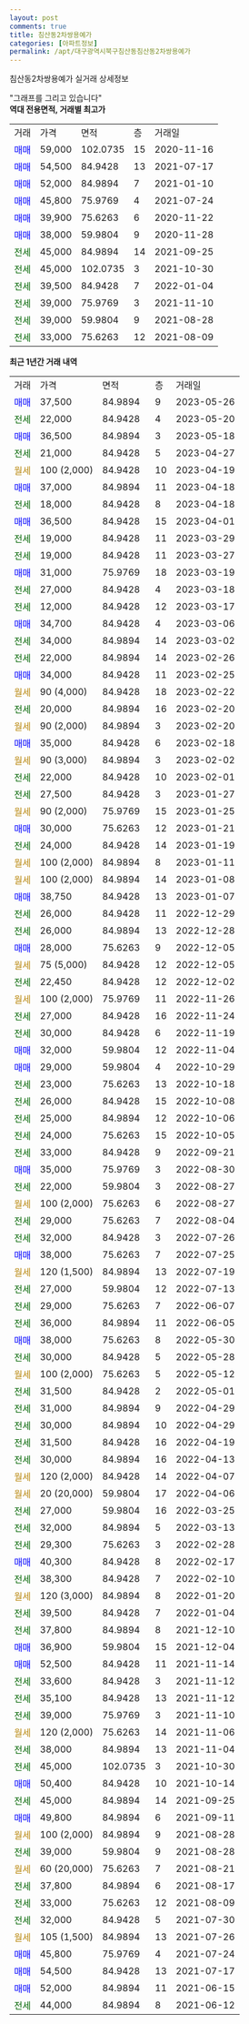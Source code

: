 ```yaml
---
layout: post
comments: true
title: 침산동2차쌍용예가
categories: [아파트정보]
permalink: /apt/대구광역시북구침산동침산동2차쌍용예가
---
```


침산동2차쌍용예가 실거래 상세정보

<script type="text/javascript">
  google.charts.load('current', {'packages':['line', 'corechart']});
  google.charts.setOnLoadCallback(drawChart);

  function drawChart() {
    var data = new google.visualization.DataTable();
    data.addColumn('date', '거래일');
    data.addColumn('number', "매매");
    data.addColumn('number', "전세");
    data.addColumn('number', "전매");

    data.addRows([[new Date(Date.parse("2023-05-26")), 37500, null, null], [new Date(Date.parse("2023-05-20")), null, 22000, null], [new Date(Date.parse("2023-05-18")), 36500, null, null], [new Date(Date.parse("2023-04-27")), null, 21000, null], [new Date(Date.parse("2023-04-19")), null, null, null], [new Date(Date.parse("2023-04-18")), 37000, null, null], [new Date(Date.parse("2023-04-18")), null, 18000, null], [new Date(Date.parse("2023-04-01")), 36500, null, null], [new Date(Date.parse("2023-03-29")), null, 19000, null], [new Date(Date.parse("2023-03-27")), null, 19000, null], [new Date(Date.parse("2023-03-19")), 31000, null, null], [new Date(Date.parse("2023-03-18")), null, 27000, null], [new Date(Date.parse("2023-03-17")), null, 12000, null], [new Date(Date.parse("2023-03-06")), 34700, null, null], [new Date(Date.parse("2023-03-02")), null, 34000, null], [new Date(Date.parse("2023-02-26")), null, 22000, null], [new Date(Date.parse("2023-02-25")), 34000, null, null], [new Date(Date.parse("2023-02-22")), null, null, null], [new Date(Date.parse("2023-02-20")), null, 20000, null], [new Date(Date.parse("2023-02-20")), null, null, null], [new Date(Date.parse("2023-02-18")), 35000, null, null], [new Date(Date.parse("2023-02-02")), null, null, null], [new Date(Date.parse("2023-02-01")), null, 22000, null], [new Date(Date.parse("2023-01-27")), null, 27500, null], [new Date(Date.parse("2023-01-25")), null, null, null], [new Date(Date.parse("2023-01-21")), 30000, null, null], [new Date(Date.parse("2023-01-19")), null, 24000, null], [new Date(Date.parse("2023-01-11")), null, null, null], [new Date(Date.parse("2023-01-08")), null, null, null], [new Date(Date.parse("2023-01-07")), 38750, null, null], [new Date(Date.parse("2022-12-29")), null, 26000, null], [new Date(Date.parse("2022-12-28")), null, 26000, null], [new Date(Date.parse("2022-12-05")), 28000, null, null], [new Date(Date.parse("2022-12-05")), null, null, null], [new Date(Date.parse("2022-12-02")), null, 22450, null], [new Date(Date.parse("2022-11-26")), null, null, null], [new Date(Date.parse("2022-11-24")), null, 27000, null], [new Date(Date.parse("2022-11-19")), null, 30000, null], [new Date(Date.parse("2022-11-04")), 32000, null, null], [new Date(Date.parse("2022-10-29")), 29000, null, null], [new Date(Date.parse("2022-10-18")), null, 23000, null], [new Date(Date.parse("2022-10-08")), null, 26000, null], [new Date(Date.parse("2022-10-06")), null, 25000, null], [new Date(Date.parse("2022-10-05")), null, 24000, null], [new Date(Date.parse("2022-09-21")), null, 33000, null], [new Date(Date.parse("2022-08-30")), 35000, null, null], [new Date(Date.parse("2022-08-27")), null, 22000, null], [new Date(Date.parse("2022-08-27")), null, null, null], [new Date(Date.parse("2022-08-04")), null, 29000, null], [new Date(Date.parse("2022-07-26")), null, 32000, null], [new Date(Date.parse("2022-07-25")), 38000, null, null], [new Date(Date.parse("2022-07-19")), null, null, null], [new Date(Date.parse("2022-07-13")), null, 27000, null], [new Date(Date.parse("2022-06-07")), null, 29000, null], [new Date(Date.parse("2022-06-05")), null, 36000, null], [new Date(Date.parse("2022-05-30")), 38000, null, null], [new Date(Date.parse("2022-05-28")), null, 30000, null], [new Date(Date.parse("2022-05-12")), null, null, null], [new Date(Date.parse("2022-05-01")), null, 31500, null], [new Date(Date.parse("2022-04-29")), null, 31000, null], [new Date(Date.parse("2022-04-29")), null, 30000, null], [new Date(Date.parse("2022-04-19")), null, 31500, null], [new Date(Date.parse("2022-04-13")), null, 30000, null], [new Date(Date.parse("2022-04-07")), null, null, null], [new Date(Date.parse("2022-04-06")), null, null, null], [new Date(Date.parse("2022-03-25")), null, 27000, null], [new Date(Date.parse("2022-03-13")), null, 32000, null], [new Date(Date.parse("2022-02-28")), null, 29300, null], [new Date(Date.parse("2022-02-17")), 40300, null, null], [new Date(Date.parse("2022-02-10")), null, 38300, null], [new Date(Date.parse("2022-01-20")), null, null, null], [new Date(Date.parse("2022-01-04")), null, 39500, null], [new Date(Date.parse("2021-12-10")), null, 37800, null], [new Date(Date.parse("2021-12-04")), 36900, null, null], [new Date(Date.parse("2021-11-14")), 52500, null, null], [new Date(Date.parse("2021-11-12")), null, 33600, null], [new Date(Date.parse("2021-11-12")), null, 35100, null], [new Date(Date.parse("2021-11-10")), null, 39000, null], [new Date(Date.parse("2021-11-06")), null, null, null], [new Date(Date.parse("2021-11-04")), null, 38000, null], [new Date(Date.parse("2021-10-30")), null, 45000, null], [new Date(Date.parse("2021-10-14")), 50400, null, null], [new Date(Date.parse("2021-09-25")), null, 45000, null], [new Date(Date.parse("2021-09-11")), 49800, null, null], [new Date(Date.parse("2021-08-28")), null, null, null], [new Date(Date.parse("2021-08-28")), null, 39000, null], [new Date(Date.parse("2021-08-21")), null, null, null], [new Date(Date.parse("2021-08-17")), null, 37800, null], [new Date(Date.parse("2021-08-09")), null, 33000, null], [new Date(Date.parse("2021-07-30")), null, 32000, null], [new Date(Date.parse("2021-07-26")), null, null, null], [new Date(Date.parse("2021-07-24")), 45800, null, null], [new Date(Date.parse("2021-07-17")), 54500, null, null], [new Date(Date.parse("2021-06-15")), 52000, null, null], [new Date(Date.parse("2021-06-12")), null, 44000, null]]);

    var options = {
      hAxis: {
        format: 'yyyy/MM/dd'
      },    
      lineWidth: 0,
      pointsVisible: true,    
      title: '최근 1년간 유형별 실거래가 분포',
      legend: { position: 'bottom' }
    };

    var formatter = new google.visualization.NumberFormat({pattern:'###,###'} );
    formatter.format(data, 1);
    formatter.format(data, 2);
    
    setTimeout(function() {
        var chart = new google.visualization.LineChart(document.getElementById('columnchart_material'));
        chart.draw(data, (options));
        document.getElementById('loading').style.display = 'none';
    }, 200);
  }
</script>


<div id="loading" style="z-index:20; display: block; margin-left: 0px">"그래프를 그리고 있습니다"</div>
<div id="columnchart_material" style="width: 95%; margin-left: 0px; display: block"></div>
<!-- contents start -->
<b>역대 전용면적, 거래별 최고가</b>
<table class="sortable">
    <tr>
      <td>거래</td>
      <td>가격</td>
      <td>면적</td>
      <td>층</td>
      <td>거래일</td>
    </tr>
        <tr>
          <td><a style="color: blue">매매</a></td>
          <td>59,000</td>
          <td>102.0735</td>
          <td>15</td>
          <td>2020-11-16</td>
        </tr>            <tr>
          <td><a style="color: blue">매매</a></td>
          <td>54,500</td>
          <td>84.9428</td>
          <td>13</td>
          <td>2021-07-17</td>
        </tr>            <tr>
          <td><a style="color: blue">매매</a></td>
          <td>52,000</td>
          <td>84.9894</td>
          <td>7</td>
          <td>2021-01-10</td>
        </tr>            <tr>
          <td><a style="color: blue">매매</a></td>
          <td>45,800</td>
          <td>75.9769</td>
          <td>4</td>
          <td>2021-07-24</td>
        </tr>            <tr>
          <td><a style="color: blue">매매</a></td>
          <td>39,900</td>
          <td>75.6263</td>
          <td>6</td>
          <td>2020-11-22</td>
        </tr>            <tr>
          <td><a style="color: blue">매매</a></td>
          <td>38,000</td>
          <td>59.9804</td>
          <td>9</td>
          <td>2020-11-28</td>
        </tr>        
        <tr>
              <td><a style="color: darkgreen">전세</a></td>
              <td>45,000</td>
              <td>84.9894</td>
              <td>14</td>
              <td>2021-09-25</td>
            </tr>            <tr>
              <td><a style="color: darkgreen">전세</a></td>
              <td>45,000</td>
              <td>102.0735</td>
              <td>3</td>
              <td>2021-10-30</td>
            </tr>            <tr>
              <td><a style="color: darkgreen">전세</a></td>
              <td>39,500</td>
              <td>84.9428</td>
              <td>7</td>
              <td>2022-01-04</td>
            </tr>            <tr>
              <td><a style="color: darkgreen">전세</a></td>
              <td>39,000</td>
              <td>75.9769</td>
              <td>3</td>
              <td>2021-11-10</td>
            </tr>            <tr>
              <td><a style="color: darkgreen">전세</a></td>
              <td>39,000</td>
              <td>59.9804</td>
              <td>9</td>
              <td>2021-08-28</td>
            </tr>            <tr>
              <td><a style="color: darkgreen">전세</a></td>
              <td>33,000</td>
              <td>75.6263</td>
              <td>12</td>
              <td>2021-08-09</td>
            </tr>        
    
</table>

<b>최근 1년간 거래 내역</b>

<table class="sortable">
    <tr>
      <td>거래</td>
      <td>가격</td>
      <td>면적</td>
      <td>층</td>
      <td>거래일</td>
    </tr>
    <tr>
      <td><a style="color: blue">매매</a></td>
      <td>37,500</td>
      <td>84.9894</td>
      <td>9</td>
      <td>2023-05-26</td>
    </tr>          <tr>
      <td><a style="color: darkgreen">전세</a></td>
      <td>22,000</td>
      <td>84.9428</td>
      <td>4</td>
      <td>2023-05-20</td>
    </tr>          <tr>
      <td><a style="color: blue">매매</a></td>
      <td>36,500</td>
      <td>84.9894</td>
      <td>3</td>
      <td>2023-05-18</td>
    </tr>          <tr>
      <td><a style="color: darkgreen">전세</a></td>
      <td>21,000</td>
      <td>84.9428</td>
      <td>5</td>
      <td>2023-04-27</td>
    </tr>          <tr>
      <td><a style="color: darkgoldenrod">월세</a></td>
      <td>100 (2,000)</td>
      <td>84.9428</td>
      <td>10</td>
      <td>2023-04-19</td>
    </tr>          <tr>
      <td><a style="color: blue">매매</a></td>
      <td>37,000</td>
      <td>84.9894</td>
      <td>11</td>
      <td>2023-04-18</td>
    </tr>          <tr>
      <td><a style="color: darkgreen">전세</a></td>
      <td>18,000</td>
      <td>84.9428</td>
      <td>8</td>
      <td>2023-04-18</td>
    </tr>          <tr>
      <td><a style="color: blue">매매</a></td>
      <td>36,500</td>
      <td>84.9428</td>
      <td>15</td>
      <td>2023-04-01</td>
    </tr>          <tr>
      <td><a style="color: darkgreen">전세</a></td>
      <td>19,000</td>
      <td>84.9428</td>
      <td>11</td>
      <td>2023-03-29</td>
    </tr>          <tr>
      <td><a style="color: darkgreen">전세</a></td>
      <td>19,000</td>
      <td>84.9428</td>
      <td>11</td>
      <td>2023-03-27</td>
    </tr>          <tr>
      <td><a style="color: blue">매매</a></td>
      <td>31,000</td>
      <td>75.9769</td>
      <td>18</td>
      <td>2023-03-19</td>
    </tr>          <tr>
      <td><a style="color: darkgreen">전세</a></td>
      <td>27,000</td>
      <td>84.9428</td>
      <td>4</td>
      <td>2023-03-18</td>
    </tr>          <tr>
      <td><a style="color: darkgreen">전세</a></td>
      <td>12,000</td>
      <td>84.9428</td>
      <td>12</td>
      <td>2023-03-17</td>
    </tr>          <tr>
      <td><a style="color: blue">매매</a></td>
      <td>34,700</td>
      <td>84.9428</td>
      <td>4</td>
      <td>2023-03-06</td>
    </tr>          <tr>
      <td><a style="color: darkgreen">전세</a></td>
      <td>34,000</td>
      <td>84.9894</td>
      <td>14</td>
      <td>2023-03-02</td>
    </tr>          <tr>
      <td><a style="color: darkgreen">전세</a></td>
      <td>22,000</td>
      <td>84.9894</td>
      <td>14</td>
      <td>2023-02-26</td>
    </tr>          <tr>
      <td><a style="color: blue">매매</a></td>
      <td>34,000</td>
      <td>84.9428</td>
      <td>11</td>
      <td>2023-02-25</td>
    </tr>          <tr>
      <td><a style="color: darkgoldenrod">월세</a></td>
      <td>90 (4,000)</td>
      <td>84.9428</td>
      <td>18</td>
      <td>2023-02-22</td>
    </tr>          <tr>
      <td><a style="color: darkgreen">전세</a></td>
      <td>20,000</td>
      <td>84.9894</td>
      <td>16</td>
      <td>2023-02-20</td>
    </tr>          <tr>
      <td><a style="color: darkgoldenrod">월세</a></td>
      <td>90 (2,000)</td>
      <td>84.9894</td>
      <td>3</td>
      <td>2023-02-20</td>
    </tr>          <tr>
      <td><a style="color: blue">매매</a></td>
      <td>35,000</td>
      <td>84.9428</td>
      <td>6</td>
      <td>2023-02-18</td>
    </tr>          <tr>
      <td><a style="color: darkgoldenrod">월세</a></td>
      <td>90 (3,000)</td>
      <td>84.9894</td>
      <td>3</td>
      <td>2023-02-02</td>
    </tr>          <tr>
      <td><a style="color: darkgreen">전세</a></td>
      <td>22,000</td>
      <td>84.9428</td>
      <td>10</td>
      <td>2023-02-01</td>
    </tr>          <tr>
      <td><a style="color: darkgreen">전세</a></td>
      <td>27,500</td>
      <td>84.9428</td>
      <td>3</td>
      <td>2023-01-27</td>
    </tr>          <tr>
      <td><a style="color: darkgoldenrod">월세</a></td>
      <td>90 (2,000)</td>
      <td>75.9769</td>
      <td>15</td>
      <td>2023-01-25</td>
    </tr>          <tr>
      <td><a style="color: blue">매매</a></td>
      <td>30,000</td>
      <td>75.6263</td>
      <td>12</td>
      <td>2023-01-21</td>
    </tr>          <tr>
      <td><a style="color: darkgreen">전세</a></td>
      <td>24,000</td>
      <td>84.9428</td>
      <td>14</td>
      <td>2023-01-19</td>
    </tr>          <tr>
      <td><a style="color: darkgoldenrod">월세</a></td>
      <td>100 (2,000)</td>
      <td>84.9894</td>
      <td>8</td>
      <td>2023-01-11</td>
    </tr>          <tr>
      <td><a style="color: darkgoldenrod">월세</a></td>
      <td>100 (2,000)</td>
      <td>84.9894</td>
      <td>14</td>
      <td>2023-01-08</td>
    </tr>          <tr>
      <td><a style="color: blue">매매</a></td>
      <td>38,750</td>
      <td>84.9428</td>
      <td>13</td>
      <td>2023-01-07</td>
    </tr>          <tr>
      <td><a style="color: darkgreen">전세</a></td>
      <td>26,000</td>
      <td>84.9428</td>
      <td>11</td>
      <td>2022-12-29</td>
    </tr>          <tr>
      <td><a style="color: darkgreen">전세</a></td>
      <td>26,000</td>
      <td>84.9894</td>
      <td>13</td>
      <td>2022-12-28</td>
    </tr>          <tr>
      <td><a style="color: blue">매매</a></td>
      <td>28,000</td>
      <td>75.6263</td>
      <td>9</td>
      <td>2022-12-05</td>
    </tr>          <tr>
      <td><a style="color: darkgoldenrod">월세</a></td>
      <td>75 (5,000)</td>
      <td>84.9428</td>
      <td>12</td>
      <td>2022-12-05</td>
    </tr>          <tr>
      <td><a style="color: darkgreen">전세</a></td>
      <td>22,450</td>
      <td>84.9428</td>
      <td>12</td>
      <td>2022-12-02</td>
    </tr>          <tr>
      <td><a style="color: darkgoldenrod">월세</a></td>
      <td>100 (2,000)</td>
      <td>75.9769</td>
      <td>11</td>
      <td>2022-11-26</td>
    </tr>          <tr>
      <td><a style="color: darkgreen">전세</a></td>
      <td>27,000</td>
      <td>84.9428</td>
      <td>16</td>
      <td>2022-11-24</td>
    </tr>          <tr>
      <td><a style="color: darkgreen">전세</a></td>
      <td>30,000</td>
      <td>84.9428</td>
      <td>6</td>
      <td>2022-11-19</td>
    </tr>          <tr>
      <td><a style="color: blue">매매</a></td>
      <td>32,000</td>
      <td>59.9804</td>
      <td>12</td>
      <td>2022-11-04</td>
    </tr>          <tr>
      <td><a style="color: blue">매매</a></td>
      <td>29,000</td>
      <td>59.9804</td>
      <td>4</td>
      <td>2022-10-29</td>
    </tr>          <tr>
      <td><a style="color: darkgreen">전세</a></td>
      <td>23,000</td>
      <td>75.6263</td>
      <td>13</td>
      <td>2022-10-18</td>
    </tr>          <tr>
      <td><a style="color: darkgreen">전세</a></td>
      <td>26,000</td>
      <td>84.9428</td>
      <td>15</td>
      <td>2022-10-08</td>
    </tr>          <tr>
      <td><a style="color: darkgreen">전세</a></td>
      <td>25,000</td>
      <td>84.9894</td>
      <td>12</td>
      <td>2022-10-06</td>
    </tr>          <tr>
      <td><a style="color: darkgreen">전세</a></td>
      <td>24,000</td>
      <td>75.6263</td>
      <td>15</td>
      <td>2022-10-05</td>
    </tr>          <tr>
      <td><a style="color: darkgreen">전세</a></td>
      <td>33,000</td>
      <td>84.9428</td>
      <td>9</td>
      <td>2022-09-21</td>
    </tr>          <tr>
      <td><a style="color: blue">매매</a></td>
      <td>35,000</td>
      <td>75.9769</td>
      <td>3</td>
      <td>2022-08-30</td>
    </tr>          <tr>
      <td><a style="color: darkgreen">전세</a></td>
      <td>22,000</td>
      <td>59.9804</td>
      <td>3</td>
      <td>2022-08-27</td>
    </tr>          <tr>
      <td><a style="color: darkgoldenrod">월세</a></td>
      <td>100 (2,000)</td>
      <td>75.6263</td>
      <td>6</td>
      <td>2022-08-27</td>
    </tr>          <tr>
      <td><a style="color: darkgreen">전세</a></td>
      <td>29,000</td>
      <td>75.6263</td>
      <td>7</td>
      <td>2022-08-04</td>
    </tr>          <tr>
      <td><a style="color: darkgreen">전세</a></td>
      <td>32,000</td>
      <td>84.9428</td>
      <td>3</td>
      <td>2022-07-26</td>
    </tr>          <tr>
      <td><a style="color: blue">매매</a></td>
      <td>38,000</td>
      <td>75.6263</td>
      <td>7</td>
      <td>2022-07-25</td>
    </tr>          <tr>
      <td><a style="color: darkgoldenrod">월세</a></td>
      <td>120 (1,500)</td>
      <td>84.9894</td>
      <td>13</td>
      <td>2022-07-19</td>
    </tr>          <tr>
      <td><a style="color: darkgreen">전세</a></td>
      <td>27,000</td>
      <td>59.9804</td>
      <td>12</td>
      <td>2022-07-13</td>
    </tr>          <tr>
      <td><a style="color: darkgreen">전세</a></td>
      <td>29,000</td>
      <td>75.6263</td>
      <td>7</td>
      <td>2022-06-07</td>
    </tr>          <tr>
      <td><a style="color: darkgreen">전세</a></td>
      <td>36,000</td>
      <td>84.9894</td>
      <td>11</td>
      <td>2022-06-05</td>
    </tr>          <tr>
      <td><a style="color: blue">매매</a></td>
      <td>38,000</td>
      <td>75.6263</td>
      <td>8</td>
      <td>2022-05-30</td>
    </tr>          <tr>
      <td><a style="color: darkgreen">전세</a></td>
      <td>30,000</td>
      <td>84.9428</td>
      <td>5</td>
      <td>2022-05-28</td>
    </tr>          <tr>
      <td><a style="color: darkgoldenrod">월세</a></td>
      <td>100 (2,000)</td>
      <td>75.6263</td>
      <td>5</td>
      <td>2022-05-12</td>
    </tr>          <tr>
      <td><a style="color: darkgreen">전세</a></td>
      <td>31,500</td>
      <td>84.9428</td>
      <td>2</td>
      <td>2022-05-01</td>
    </tr>          <tr>
      <td><a style="color: darkgreen">전세</a></td>
      <td>31,000</td>
      <td>84.9894</td>
      <td>9</td>
      <td>2022-04-29</td>
    </tr>          <tr>
      <td><a style="color: darkgreen">전세</a></td>
      <td>30,000</td>
      <td>84.9894</td>
      <td>10</td>
      <td>2022-04-29</td>
    </tr>          <tr>
      <td><a style="color: darkgreen">전세</a></td>
      <td>31,500</td>
      <td>84.9428</td>
      <td>16</td>
      <td>2022-04-19</td>
    </tr>          <tr>
      <td><a style="color: darkgreen">전세</a></td>
      <td>30,000</td>
      <td>84.9894</td>
      <td>16</td>
      <td>2022-04-13</td>
    </tr>          <tr>
      <td><a style="color: darkgoldenrod">월세</a></td>
      <td>120 (2,000)</td>
      <td>84.9428</td>
      <td>14</td>
      <td>2022-04-07</td>
    </tr>          <tr>
      <td><a style="color: darkgoldenrod">월세</a></td>
      <td>20 (20,000)</td>
      <td>59.9804</td>
      <td>17</td>
      <td>2022-04-06</td>
    </tr>          <tr>
      <td><a style="color: darkgreen">전세</a></td>
      <td>27,000</td>
      <td>59.9804</td>
      <td>16</td>
      <td>2022-03-25</td>
    </tr>          <tr>
      <td><a style="color: darkgreen">전세</a></td>
      <td>32,000</td>
      <td>84.9894</td>
      <td>5</td>
      <td>2022-03-13</td>
    </tr>          <tr>
      <td><a style="color: darkgreen">전세</a></td>
      <td>29,300</td>
      <td>75.6263</td>
      <td>3</td>
      <td>2022-02-28</td>
    </tr>          <tr>
      <td><a style="color: blue">매매</a></td>
      <td>40,300</td>
      <td>84.9428</td>
      <td>8</td>
      <td>2022-02-17</td>
    </tr>          <tr>
      <td><a style="color: darkgreen">전세</a></td>
      <td>38,300</td>
      <td>84.9428</td>
      <td>7</td>
      <td>2022-02-10</td>
    </tr>          <tr>
      <td><a style="color: darkgoldenrod">월세</a></td>
      <td>120 (3,000)</td>
      <td>84.9894</td>
      <td>8</td>
      <td>2022-01-20</td>
    </tr>          <tr>
      <td><a style="color: darkgreen">전세</a></td>
      <td>39,500</td>
      <td>84.9428</td>
      <td>7</td>
      <td>2022-01-04</td>
    </tr>          <tr>
      <td><a style="color: darkgreen">전세</a></td>
      <td>37,800</td>
      <td>84.9894</td>
      <td>8</td>
      <td>2021-12-10</td>
    </tr>          <tr>
      <td><a style="color: blue">매매</a></td>
      <td>36,900</td>
      <td>59.9804</td>
      <td>15</td>
      <td>2021-12-04</td>
    </tr>          <tr>
      <td><a style="color: blue">매매</a></td>
      <td>52,500</td>
      <td>84.9428</td>
      <td>11</td>
      <td>2021-11-14</td>
    </tr>          <tr>
      <td><a style="color: darkgreen">전세</a></td>
      <td>33,600</td>
      <td>84.9428</td>
      <td>3</td>
      <td>2021-11-12</td>
    </tr>          <tr>
      <td><a style="color: darkgreen">전세</a></td>
      <td>35,100</td>
      <td>84.9428</td>
      <td>13</td>
      <td>2021-11-12</td>
    </tr>          <tr>
      <td><a style="color: darkgreen">전세</a></td>
      <td>39,000</td>
      <td>75.9769</td>
      <td>3</td>
      <td>2021-11-10</td>
    </tr>          <tr>
      <td><a style="color: darkgoldenrod">월세</a></td>
      <td>120 (2,000)</td>
      <td>75.6263</td>
      <td>14</td>
      <td>2021-11-06</td>
    </tr>          <tr>
      <td><a style="color: darkgreen">전세</a></td>
      <td>38,000</td>
      <td>84.9894</td>
      <td>13</td>
      <td>2021-11-04</td>
    </tr>          <tr>
      <td><a style="color: darkgreen">전세</a></td>
      <td>45,000</td>
      <td>102.0735</td>
      <td>3</td>
      <td>2021-10-30</td>
    </tr>          <tr>
      <td><a style="color: blue">매매</a></td>
      <td>50,400</td>
      <td>84.9428</td>
      <td>10</td>
      <td>2021-10-14</td>
    </tr>          <tr>
      <td><a style="color: darkgreen">전세</a></td>
      <td>45,000</td>
      <td>84.9894</td>
      <td>14</td>
      <td>2021-09-25</td>
    </tr>          <tr>
      <td><a style="color: blue">매매</a></td>
      <td>49,800</td>
      <td>84.9894</td>
      <td>6</td>
      <td>2021-09-11</td>
    </tr>          <tr>
      <td><a style="color: darkgoldenrod">월세</a></td>
      <td>100 (2,000)</td>
      <td>84.9894</td>
      <td>9</td>
      <td>2021-08-28</td>
    </tr>          <tr>
      <td><a style="color: darkgreen">전세</a></td>
      <td>39,000</td>
      <td>59.9804</td>
      <td>9</td>
      <td>2021-08-28</td>
    </tr>          <tr>
      <td><a style="color: darkgoldenrod">월세</a></td>
      <td>60 (20,000)</td>
      <td>75.6263</td>
      <td>7</td>
      <td>2021-08-21</td>
    </tr>          <tr>
      <td><a style="color: darkgreen">전세</a></td>
      <td>37,800</td>
      <td>84.9894</td>
      <td>6</td>
      <td>2021-08-17</td>
    </tr>          <tr>
      <td><a style="color: darkgreen">전세</a></td>
      <td>33,000</td>
      <td>75.6263</td>
      <td>12</td>
      <td>2021-08-09</td>
    </tr>          <tr>
      <td><a style="color: darkgreen">전세</a></td>
      <td>32,000</td>
      <td>84.9428</td>
      <td>5</td>
      <td>2021-07-30</td>
    </tr>          <tr>
      <td><a style="color: darkgoldenrod">월세</a></td>
      <td>105 (1,500)</td>
      <td>84.9894</td>
      <td>13</td>
      <td>2021-07-26</td>
    </tr>          <tr>
      <td><a style="color: blue">매매</a></td>
      <td>45,800</td>
      <td>75.9769</td>
      <td>4</td>
      <td>2021-07-24</td>
    </tr>          <tr>
      <td><a style="color: blue">매매</a></td>
      <td>54,500</td>
      <td>84.9428</td>
      <td>13</td>
      <td>2021-07-17</td>
    </tr>          <tr>
      <td><a style="color: blue">매매</a></td>
      <td>52,000</td>
      <td>84.9894</td>
      <td>11</td>
      <td>2021-06-15</td>
    </tr>          <tr>
      <td><a style="color: darkgreen">전세</a></td>
      <td>44,000</td>
      <td>84.9894</td>
      <td>8</td>
      <td>2021-06-12</td>
    </tr>      </table>
<!-- contents end -->    


